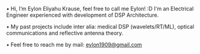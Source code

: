 • Hi, I’m Eylon Eliyahu Krause, feel free to call me Eylon! :D I'm an Electrical Engineer experienced with development of DSP  Architecture.

• My past projects include inter alia: medical DSP (wavelets/RT/ML), optical communications and reflective antenna theory.

• Feel free to reach me by mail: eylon1909@gmail.com

<!---
EylonKrause/EylonKrause is a ✨ special ✨ repository because its `README.md` (this file) appears on your GitHub profile.
You can click the Preview link to take a look at your changes.
--->

